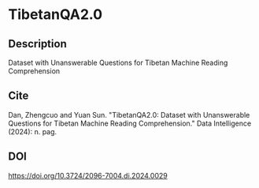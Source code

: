 # TibetanQA2.0
## Description
Dataset with Unanswerable Questions for  Tibetan Machine Reading Comprehension
## Cite 
Dan, Zhengcuo and Yuan Sun. "TibetanQA2.0: Dataset with Unanswerable Questions for Tibetan Machine Reading Comprehension." Data Intelligence (2024): n. pag.
## DOI
https://doi.org/10.3724/2096-7004.di.2024.0029
